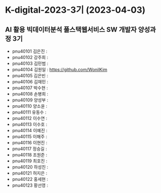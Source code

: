 # K-digital-2023-3기 (2023-04-03)
## AI 활용 빅데이터분석 풀스택웹서비스 SW 개발자 양성과정 3기

+ pnu40101	김은진 : 
+ pnu40102	강주희 : 
+ pnu40103	김민범 : 
+ pnu40104	김원일 : https://github.com/WonilKim
+ pnu40105	김은빈 : 
+ pnu40106	김재민 : 
+ pnu40107	박수현 : 
+ pnu40108	손병희 : 
+ pnu40109	양성부 : 
+ pnu40110	양소윤 : 
+ pnu40111	유동수 : 
+ pnu40112	이수연 : 
+ pnu40113	이수호 : 
+ pnu40114	이예진 : 
+ pnu40115	이해주 : 
+ pnu40116	이현진 : 
+ pnu40117	정승길 : 
+ pnu40118	조원준 : 
+ pnu40119	최호진 : 
+ pnu40120	하성진 : 
+ pnu40121	허지은 : 
+ pnu40122	홍세현 : 
+ pnu40123	황선영 : 

